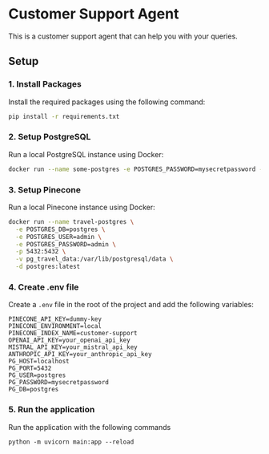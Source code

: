 # Customer Support Agent

This is a customer support agent that can help you with your queries.

## Setup

### 1. Install Packages

Install the required packages using the following command:

```bash
pip install -r requirements.txt
```

### 2. Setup PostgreSQL

Run a local PostgreSQL instance using Docker:

```bash
docker run --name some-postgres -e POSTGRES_PASSWORD=mysecretpassword -p 5432:5432 -d postgres
```

### 3. Setup Pinecone

Run a local Pinecone instance using Docker:

```bash
docker run --name travel-postgres \
  -e POSTGRES_DB=postgres \
  -e POSTGRES_USER=admin \
  -e POSTGRES_PASSWORD=admin \
  -p 5432:5432 \
  -v pg_travel_data:/var/lib/postgresql/data \
  -d postgres:latest
  ```

### 4. Create .env file

Create a `.env` file in the root of the project and add the following variables:

```
PINECONE_API_KEY=dummy-key
PINECONE_ENVIRONMENT=local
PINECONE_INDEX_NAME=customer-support
OPENAI_API_KEY=your_openai_api_key
MISTRAL_API_KEY=your_mistral_api_key
ANTHROPIC_API_KEY=your_anthropic_api_key
PG_HOST=localhost
PG_PORT=5432
PG_USER=postgres
PG_PASSWORD=mysecretpassword
PG_DB=postgres
```
### 5. Run the application

Run the application with the following commands

```
python -m uvicorn main:app --reload
```
